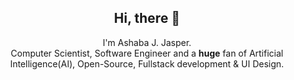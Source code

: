 

<h2 align="center">Hi, there 👋</h2>

<p align="center">I'm Ashaba J. Jasper.<br/> Computer Scientist, Software Engineer and a <b>huge</b> fan of Artificial Intelligence(AI), Open-Source, Fullstack development & UI Design.</p>

<p align="center">
